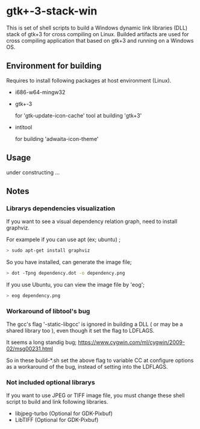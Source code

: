 # gtk+-3-stack-win

This is set of shell scripts to build a Windows dynamic link libraries (DLL) stack of gtk+3 for cross compiling on Linux.
Builded artifacts are used for cross compiling application that based on gtk+3 and running on a Windows OS.



## Environment for building

Requires to install following packages at host environment (Linux).

* i686-w64-mingw32

* gtk+-3

  for 'gtk-update-icon-cache' tool at building 'gtk+3'

* intltool

  for building 'adwaita-icon-theme'



## Usage

under constructing ...



## Notes

### Librarys dependencies visualization

If you want to see a visual dependency relation graph, need to install graphviz.

For exampele if you can use apt (ex; ubuntu) ;

```sh
> sudo apt-get install graphviz
```

So you have installed, can generate the image file;

```sh
> dot -Tpng dependency.dot -o dependency.png
```

If you use Ubuntu, you can view the image file by 'eog';

```sh
> eog dependency.png
```

### Workaround of libtool's bug

The gcc's flag '-static-libgcc' is ignored in building a DLL ( or may be a shared library too ),
even though it set the flag to LDFLAGS.

It seems a long standig bug; https://www.cygwin.com/ml/cygwin/2009-02/msg00231.html

So in these build-*.sh set the above flag to variable CC at configure options as a workaround of the bug,
instead of setting into the LDFLAGS.


### Not included optional librarys

If you want to use JPEG or TIFF image file,
you must change these shell script to build and link following libraries.

* libjpeg-turbo (Optional for GDK-Pixbuf)
* LibTIFF (Optional for GDK-Pixbuf)

